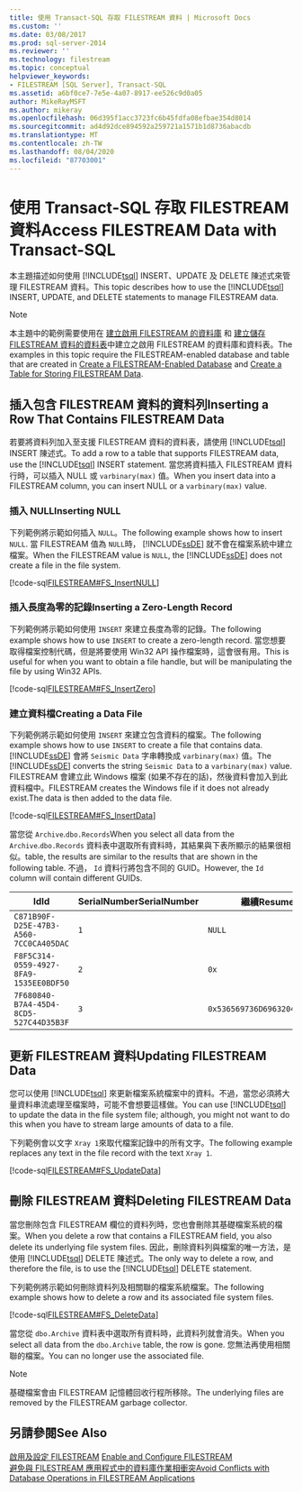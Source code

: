 ```yaml
---
title: 使用 Transact-SQL 存取 FILESTREAM 資料 | Microsoft Docs
ms.custom: ''
ms.date: 03/08/2017
ms.prod: sql-server-2014
ms.reviewer: ''
ms.technology: filestream
ms.topic: conceptual
helpviewer_keywords:
- FILESTREAM [SQL Server], Transact-SQL
ms.assetid: a6bf0ce7-7e5e-4a07-8917-ee526c9d0a05
author: MikeRayMSFT
ms.author: mikeray
ms.openlocfilehash: 06d395f1acc3723fc6b45fdfa08efbae354d8014
ms.sourcegitcommit: ad4d92dce894592a259721a1571b1d8736abacdb
ms.translationtype: MT
ms.contentlocale: zh-TW
ms.lasthandoff: 08/04/2020
ms.locfileid: "87703001"
---
```

# <a name="access-filestream-data-with-transact-sql"></a><span data-ttu-id="424b8-102">使用 Transact-SQL 存取 FILESTREAM 資料</span><span class="sxs-lookup"><span data-stu-id="424b8-102">Access FILESTREAM Data with Transact-SQL</span></span>
  <span data-ttu-id="424b8-103">本主題描述如何使用 [!INCLUDE[tsql](../../includes/tsql-md.md)] INSERT、UPDATE 及 DELETE 陳述式來管理 FILESTREAM 資料。</span><span class="sxs-lookup"><span data-stu-id="424b8-103">This topic describes how to use the [!INCLUDE[tsql](../../includes/tsql-md.md)] INSERT, UPDATE, and DELETE statements to manage FILESTREAM data.</span></span>  
  
> [!NOTE]  
>  <span data-ttu-id="424b8-104">本主題中的範例需要使用在 [建立啟用 FILESTREAM 的資料庫](create-a-filestream-enabled-database.md) 和 [建立儲存 FILESTREAM 資料的資料表](create-a-table-for-storing-filestream-data.md)中建立之啟用 FILESTREAM 的資料庫和資料表。</span><span class="sxs-lookup"><span data-stu-id="424b8-104">The examples in this topic require the FILESTREAM-enabled database and table that are created in [Create a FILESTREAM-Enabled Database](create-a-filestream-enabled-database.md) and [Create a Table for Storing FILESTREAM Data](create-a-table-for-storing-filestream-data.md).</span></span>  
  
##  <a name="inserting-a-row-that-contains-filestream-data"></a><a name="ins"></a> <span data-ttu-id="424b8-105">插入包含 FILESTREAM 資料的資料列</span><span class="sxs-lookup"><span data-stu-id="424b8-105">Inserting a Row That Contains FILESTREAM Data</span></span>  
 <span data-ttu-id="424b8-106">若要將資料列加入至支援 FILESTREAM 資料的資料表，請使用 [!INCLUDE[tsql](../../includes/tsql-md.md)] INSERT 陳述式。</span><span class="sxs-lookup"><span data-stu-id="424b8-106">To add a row to a table that supports FILESTREAM data, use the [!INCLUDE[tsql](../../includes/tsql-md.md)] INSERT statement.</span></span> <span data-ttu-id="424b8-107">當您將資料插入 FILESTREAM 資料行時，可以插入 NULL 或 `varbinary(max)` 值。</span><span class="sxs-lookup"><span data-stu-id="424b8-107">When you insert data into a FILESTREAM column, you can insert NULL or a `varbinary(max)` value.</span></span>  
  
### <a name="inserting-null"></a><span data-ttu-id="424b8-108">插入 NULL</span><span class="sxs-lookup"><span data-stu-id="424b8-108">Inserting NULL</span></span>  
 <span data-ttu-id="424b8-109">下列範例將示範如何插入 `NULL`。</span><span class="sxs-lookup"><span data-stu-id="424b8-109">The following example shows how to insert `NULL`.</span></span> <span data-ttu-id="424b8-110">當 FILESTREAM 值為 `NULL`時， [!INCLUDE[ssDE](../../includes/ssde-md.md)] 就不會在檔案系統中建立檔案。</span><span class="sxs-lookup"><span data-stu-id="424b8-110">When the FILESTREAM value is `NULL`, the [!INCLUDE[ssDE](../../includes/ssde-md.md)] does not create a file in the file system.</span></span>  
  
 [!code-sql[FILESTREAM#FS_InsertNULL](../../snippets/tsql/SQL15/tsql/filestream/transact-sql/filestream.sql#fs_insertnull)]  
  
### <a name="inserting-a-zero-length-record"></a><span data-ttu-id="424b8-111">插入長度為零的記錄</span><span class="sxs-lookup"><span data-stu-id="424b8-111">Inserting a Zero-Length Record</span></span>  
 <span data-ttu-id="424b8-112">下列範例將示範如何使用 `INSERT` 來建立長度為零的記錄。</span><span class="sxs-lookup"><span data-stu-id="424b8-112">The following example shows how to use `INSERT` to create a zero-length record.</span></span> <span data-ttu-id="424b8-113">當您想要取得檔案控制代碼，但是將要使用 Win32 API 操作檔案時，這會很有用。</span><span class="sxs-lookup"><span data-stu-id="424b8-113">This is useful for when you want to obtain a file handle, but will be manipulating the file by using Win32 APIs.</span></span>  
  
 [!code-sql[FILESTREAM#FS_InsertZero](../../snippets/tsql/SQL15/tsql/filestream/transact-sql/filestream.sql#fs_insertzero)]  
  
### <a name="creating-a-data-file"></a><span data-ttu-id="424b8-114">建立資料檔</span><span class="sxs-lookup"><span data-stu-id="424b8-114">Creating a Data File</span></span>  
 <span data-ttu-id="424b8-115">下列範例將示範如何使用 `INSERT` 來建立包含資料的檔案。</span><span class="sxs-lookup"><span data-stu-id="424b8-115">The following example shows how to use `INSERT` to create a file that contains data.</span></span> <span data-ttu-id="424b8-116">[!INCLUDE[ssDE](../../includes/ssde-md.md)] 會將 `Seismic Data` 字串轉換成 `varbinary(max)` 值。</span><span class="sxs-lookup"><span data-stu-id="424b8-116">The [!INCLUDE[ssDE](../../includes/ssde-md.md)] converts the string `Seismic Data` to a `varbinary(max)` value.</span></span> <span data-ttu-id="424b8-117">FILESTREAM 會建立此 Windows 檔案 (如果不存在的話)，然後資料會加入到此資料檔中。</span><span class="sxs-lookup"><span data-stu-id="424b8-117">FILESTREAM creates the Windows file if it does not already exist.The data is then added to the data file.</span></span>  
  
 [!code-sql[FILESTREAM#FS_InsertData](../../snippets/tsql/SQL15/tsql/filestream/transact-sql/filestream.sql#fs_insertdata)]  
  
 <span data-ttu-id="424b8-118">當您從 `Archive`.`dbo.Records`</span><span class="sxs-lookup"><span data-stu-id="424b8-118">When you select all data from the `Archive`.`dbo.Records`</span></span> <span data-ttu-id="424b8-119">資料表中選取所有資料時，其結果與下表所顯示的結果很相似。</span><span class="sxs-lookup"><span data-stu-id="424b8-119">table, the results are similar to the results that are shown in the following table.</span></span> <span data-ttu-id="424b8-120">不過， `Id` 資料行將包含不同的 GUID。</span><span class="sxs-lookup"><span data-stu-id="424b8-120">However, the `Id` column will contain different GUIDs.</span></span>  
  
|<span data-ttu-id="424b8-121">Id</span><span class="sxs-lookup"><span data-stu-id="424b8-121">Id</span></span>|<span data-ttu-id="424b8-122">SerialNumber</span><span class="sxs-lookup"><span data-stu-id="424b8-122">SerialNumber</span></span>|<span data-ttu-id="424b8-123">繼續</span><span class="sxs-lookup"><span data-stu-id="424b8-123">Resume</span></span>|  
|--------|------------------|------------|  
|`C871B90F-D25E-47B3-A560-7CC0CA405DAC`|`1`|`NULL`|  
|`F8F5C314-0559-4927-8FA9-1535EE0BDF50`|`2`|`0x`|  
|`7F680840-B7A4-45D4-8CD5-527C44D35B3F`|`3`|`0x536569736D69632044617461`|  
  
##  <a name="updating-filestream-data"></a><a name="upd"></a> <span data-ttu-id="424b8-124">更新 FILESTREAM 資料</span><span class="sxs-lookup"><span data-stu-id="424b8-124">Updating FILESTREAM Data</span></span>  
 <span data-ttu-id="424b8-125">您可以使用 [!INCLUDE[tsql](../../includes/tsql-md.md)] 來更新檔案系統檔案中的資料。不過，當您必須將大量資料串流處理至檔案時，可能不會想要這樣做。</span><span class="sxs-lookup"><span data-stu-id="424b8-125">You can use [!INCLUDE[tsql](../../includes/tsql-md.md)] to update the data in the file system file; although, you might not want to do this when you have to stream large amounts of data to a file.</span></span>  
  
 <span data-ttu-id="424b8-126">下列範例會以文字 `Xray 1`來取代檔案記錄中的所有文字。</span><span class="sxs-lookup"><span data-stu-id="424b8-126">The following example replaces any text in the file record with the text `Xray 1`.</span></span>  
  
 [!code-sql[FILESTREAM#FS_UpdateData](../../snippets/tsql/SQL15/tsql/filestream/transact-sql/filestream.sql#fs_updatedata)]  
  
##  <a name="deleting-filestream-data"></a><a name="del"></a> <span data-ttu-id="424b8-127">刪除 FILESTREAM 資料</span><span class="sxs-lookup"><span data-stu-id="424b8-127">Deleting FILESTREAM Data</span></span>  
 <span data-ttu-id="424b8-128">當您刪除包含 FILESTREAM 欄位的資料列時，您也會刪除其基礎檔案系統的檔案。</span><span class="sxs-lookup"><span data-stu-id="424b8-128">When you delete a row that contains a FILESTREAM field, you also delete its underlying file system files.</span></span> <span data-ttu-id="424b8-129">因此，刪除資料列與檔案的唯一方法，是使用 [!INCLUDE[tsql](../../includes/tsql-md.md)] DELETE 陳述式。</span><span class="sxs-lookup"><span data-stu-id="424b8-129">The only way to delete a row, and therefore the file, is to use the [!INCLUDE[tsql](../../includes/tsql-md.md)] DELETE statement.</span></span>  
  
 <span data-ttu-id="424b8-130">下列範例將示範如何刪除資料列及相關聯的檔案系統檔案。</span><span class="sxs-lookup"><span data-stu-id="424b8-130">The following example shows how to delete a row and its associated file system files.</span></span>  
  
 [!code-sql[FILESTREAM#FS_DeleteData](../../snippets/tsql/SQL15/tsql/filestream/transact-sql/filestream.sql#fs_deletedata)]  
  
 <span data-ttu-id="424b8-131">當您從 `dbo.Archive` 資料表中選取所有資料時，此資料列就會消失。</span><span class="sxs-lookup"><span data-stu-id="424b8-131">When you select all data from the `dbo.Archive` table, the row is gone.</span></span> <span data-ttu-id="424b8-132">您無法再使用相關聯的檔案。</span><span class="sxs-lookup"><span data-stu-id="424b8-132">You can no longer use the associated file.</span></span>  
  
> [!NOTE]  
>  <span data-ttu-id="424b8-133">基礎檔案會由 FILESTREAM 記憶體回收行程所移除。</span><span class="sxs-lookup"><span data-stu-id="424b8-133">The underlying files are removed by the FILESTREAM garbage collector.</span></span>  
  
## <a name="see-also"></a><span data-ttu-id="424b8-134">另請參閱</span><span class="sxs-lookup"><span data-stu-id="424b8-134">See Also</span></span>  
 <span data-ttu-id="424b8-135">[啟用及設定 FILESTREAM](enable-and-configure-filestream.md) </span><span class="sxs-lookup"><span data-stu-id="424b8-135">[Enable and Configure FILESTREAM](enable-and-configure-filestream.md) </span></span>  
 [<span data-ttu-id="424b8-136">避免與 FILESTREAM 應用程式中的資料庫作業相衝突</span><span class="sxs-lookup"><span data-stu-id="424b8-136">Avoid Conflicts with Database Operations in FILESTREAM Applications</span></span>](avoid-conflicts-with-database-operations-in-filestream-applications.md)  
  
  
